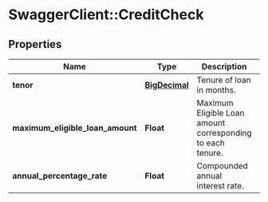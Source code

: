 # SwaggerClient::CreditCheck

## Properties
Name | Type | Description | Notes
------------ | ------------- | ------------- | -------------
**tenor** | [**BigDecimal**](BigDecimal.md) | Tenure of loan in months. | 
**maximum_eligible_loan_amount** | **Float** | Maximum Eligible Loan amount corresponding to each tenure. | 
**annual_percentage_rate** | **Float** | Compounded annual interest rate. | [optional] 

